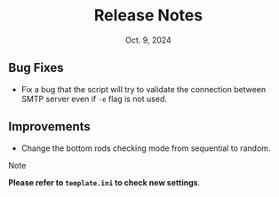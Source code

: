
<div align="center">
<h1>Release Notes</h1>
Oct. 9, 2024 
</div>


<!-- ## New Features
-  -->

## Bug Fixes
- Fix a bug that the script will try to validate the connection between
  SMTP server even if `-e` flag is not used.

## Improvements
- Change the bottom rods checking mode from sequential to random.

<!-- ## Other Changes
- Add missing images of Russian version
- Add setting validation
- Fix typo -->

 
> [!NOTE]
**Please refer to `template.ini` to check new settings**.